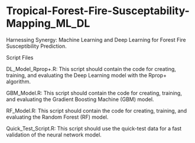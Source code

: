 # Tropical-Forest-Fire-Susceptability-Mapping_ML_DL
Harnessing Synergy: Machine Learning and Deep Learning for Forest Fire Susceptibility Prediction.

Script Files

DL_Model_Rprop+.R: This script should contain the code for creating, training, and evaluating the Deep Learning model with the Rprop+ algorithm.

GBM_Model.R: This script should contain the code for creating, training, and evaluating the Gradient Boosting Machine (GBM) model.

RF_Model.R: This script should contain the code for creating, training, and evaluating the Random Forest (RF) model.

Quick_Test_Script.R: This script should use the quick-test data for a fast validation of the neural network model.
